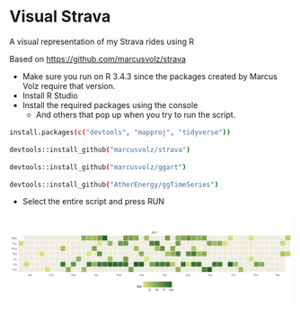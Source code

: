 # Visual Strava
A visual representation of my Strava rides using R

Based on https://github.com/marcusvolz/strava

- Make sure you run on R 3.4.3 since the packages created by Marcus Volz require that version.
- Install R Studio
- Install the required packages using the console
  - And others that pop up when you try to run the script.
```bash
install.packages(c("devtools", "mapproj", "tidyverse"))
```
```bash
devtools::install_github("marcusvolz/strava")
```
```bash
devtools::install_github("marcusvolz/ggart")
```
```bash
devtools::install_github("AtherEnergy/ggTimeSeries")
```
  
- Select the entire script and press RUN
  
![map](https://github.com/DibranMulder/VisualStrava/blob/master/calendar001.png "Calendar map")
